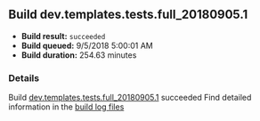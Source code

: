 ## Build dev.templates.tests.full_20180905.1
- **Build result:** `succeeded`
- **Build queued:** 9/5/2018 5:00:01 AM
- **Build duration:** 254.63 minutes
### Details
Build [dev.templates.tests.full_20180905.1](https://winappstudio.visualstudio.com/web/build.aspx?pcguid=a4ef43be-68ce-4195-a619-079b4d9834c2&builduri=vstfs%3a%2f%2f%2fBuild%2fBuild%2f26205) succeeded
Find detailed information in the [build log files](https://uwpctdiags.blob.core.windows.net/buildlogs/dev.templates.tests.full_20180905.1_logs.zip)
